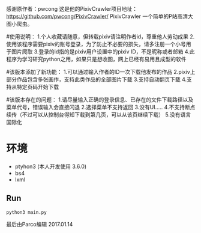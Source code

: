 
感谢原作者：pwcong
这是他的PixivCrawler项目地址：https://github.com/pwcong/PixivCrawler/
PixivCrawler
一个简单的P站高清大图小爬虫。

#使用说明：
1.个人收藏请随意，但转载pixiv请注明作者id，尊重他人劳动成果
2.使用该程序需要pixiv的账号登录，为了防止不必要的损失，请多注册一个小号用于图片爬取
3.登录的id指的是pixiv用户设置中的pixiv ID，不是昵称或者邮箱
4.此程序为学习研究python之用，如果只是想收图，网上已经有易用且成型的软件

#该版本添加了新功能：
1.可以通过输入作者的ID一次下载他发布的作品
2.pixiv上部分作品包含多张画作，支持此类作品的全部图片下载
3.支持自动翻页下载
4.支持从特定页码开始下载

#该版本存在的问题：
1.请尽量输入正确的登录信息、已存在的文件下载路径以及菜单代号，错误输入会直接闪退
2.选择菜单不支持返回
3.没有UI.....
4.不支持断点续传（不过可以从控制台得知下载到第几页，可以从该页继续下载）
5.没有语言国际化

# 环境
* ptyhon3 (本人开发使用 3.6.0)
* bs4
* lxml

## Run

```
python3 main.py
```
最后由Parco编辑 2017.01.14